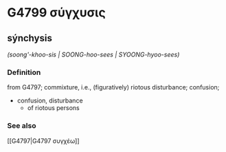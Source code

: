 # G4799 σύγχυσις

## sýnchysis

_(soong'-khoo-sis | SOONG-hoo-sees | SYOONG-hyoo-sees)_

### Definition

from G4797; commixture, i.e., (figuratively) riotous disturbance; confusion; 

- confusion, disturbance
  - of riotous persons

### See also

[[G4797|G4797 συγχέω]]
